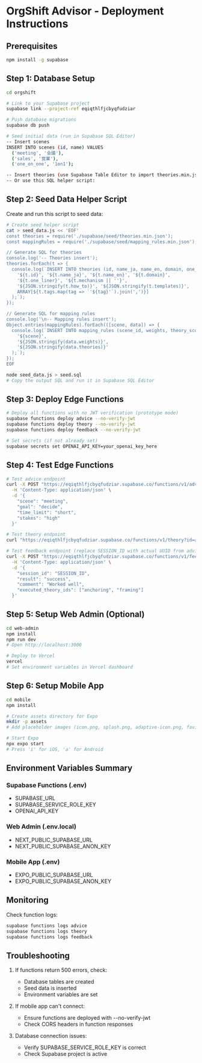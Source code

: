 # OrgShift Advisor - Deployment Instructions

## Prerequisites
```bash
npm install -g supabase
```

## Step 1: Database Setup

```bash
cd orgshift

# Link to your Supabase project
supabase link --project-ref eqiqthlfjcbyqfudziar

# Push database migrations
supabase db push

# Seed initial data (run in Supabase SQL Editor)
-- Insert scenes
INSERT INTO scenes (id, name) VALUES
  ('meeting', '会議'),
  ('sales', '営業'),
  ('one_on_one', '1on1');

-- Insert theories (use Supabase Table Editor to import theories.min.json)
-- Or use this SQL helper script:
```

## Step 2: Seed Data Helper Script

Create and run this script to seed data:

```bash
# Create seed helper script
cat > seed_data.js << 'EOF'
const theories = require('./supabase/seed/theories.min.json');
const mappingRules = require('./supabase/seed/mapping_rules.min.json');

// Generate SQL for theories
console.log('-- Theories insert');
theories.forEach(t => {
  console.log(`INSERT INTO theories (id, name_ja, name_en, domain, one_liner, mechanism, how_to, templates, tags) VALUES (
    '${t.id}', '${t.name_ja}', '${t.name_en}', '${t.domain}', 
    '${t.one_liner}', '${t.mechanism || ''}', 
    '${JSON.stringify(t.how_to)}', '${JSON.stringify(t.templates)}', 
    ARRAY[${t.tags.map(tag => `'${tag}'`).join(',')}]
  );`);
});

// Generate SQL for mapping rules
console.log('\n-- Mapping rules insert');
Object.entries(mappingRules).forEach(([scene, data]) => {
  console.log(`INSERT INTO mapping_rules (scene_id, weights, theory_scores) VALUES (
    '${scene}', 
    '${JSON.stringify(data.weights)}', 
    '${JSON.stringify(data.theories)}'
  );`);
});
EOF

node seed_data.js > seed.sql
# Copy the output SQL and run it in Supabase SQL Editor
```

## Step 3: Deploy Edge Functions

```bash
# Deploy all functions with no JWT verification (prototype mode)
supabase functions deploy advice --no-verify-jwt
supabase functions deploy theory --no-verify-jwt
supabase functions deploy feedback --no-verify-jwt

# Set secrets (if not already set)
supabase secrets set OPENAI_API_KEY=your_openai_key_here
```

## Step 4: Test Edge Functions

```bash
# Test advice endpoint
curl -X POST "https://eqiqthlfjcbyqfudziar.supabase.co/functions/v1/advice" \
  -H 'Content-Type: application/json' \
  -d '{
    "scene": "meeting",
    "goal": "decide",
    "time_limit": "short",
    "stakes": "high"
  }'

# Test theory endpoint
curl "https://eqiqthlfjcbyqfudziar.supabase.co/functions/v1/theory?id=anchoring"

# Test feedback endpoint (replace SESSION_ID with actual UUID from advice response)
curl -X POST "https://eqiqthlfjcbyqfudziar.supabase.co/functions/v1/feedback" \
  -H 'Content-Type: application/json' \
  -d '{
    "session_id": "SESSION_ID",
    "result": "success",
    "comment": "Worked well",
    "executed_theory_ids": ["anchoring", "framing"]
  }'
```

## Step 5: Setup Web Admin (Optional)

```bash
cd web-admin
npm install
npm run dev
# Open http://localhost:3000

# Deploy to Vercel
vercel
# Set environment variables in Vercel dashboard
```

## Step 6: Setup Mobile App

```bash
cd mobile
npm install

# Create assets directory for Expo
mkdir -p assets
# Add placeholder images (icon.png, splash.png, adaptive-icon.png, favicon.png)

# Start Expo
npx expo start
# Press 'i' for iOS, 'a' for Android
```

## Environment Variables Summary

### Supabase Functions (.env)
- SUPABASE_URL
- SUPABASE_SERVICE_ROLE_KEY  
- OPENAI_API_KEY

### Web Admin (.env.local)
- NEXT_PUBLIC_SUPABASE_URL
- NEXT_PUBLIC_SUPABASE_ANON_KEY

### Mobile App (.env)
- EXPO_PUBLIC_SUPABASE_URL
- EXPO_PUBLIC_SUPABASE_ANON_KEY

## Monitoring

Check function logs:
```bash
supabase functions logs advice
supabase functions logs theory
supabase functions logs feedback
```

## Troubleshooting

1. If functions return 500 errors, check:
   - Database tables are created
   - Seed data is inserted
   - Environment variables are set

2. If mobile app can't connect:
   - Ensure functions are deployed with --no-verify-jwt
   - Check CORS headers in function responses

3. Database connection issues:
   - Verify SUPABASE_SERVICE_ROLE_KEY is correct
   - Check Supabase project is active